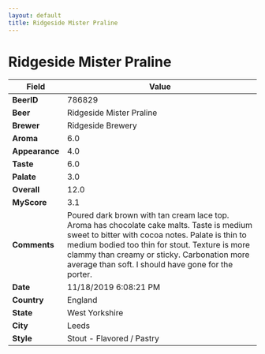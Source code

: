 ```yaml
---
layout: default
title: Ridgeside Mister Praline
---
```


# Ridgeside Mister Praline

| Field         | Value     |
|---------------|-----------|
| **BeerID** | 786829 |
| **Beer** | Ridgeside Mister Praline |
| **Brewer** | Ridgeside Brewery |
| **Aroma** | 6.0 |
| **Appearance** | 4.0 |
| **Taste** | 6.0 |
| **Palate** | 3.0 |
| **Overall** | 12.0 |
| **MyScore** | 3.1 |
| **Comments** | Poured dark brown with tan cream lace top.  Aroma has chocolate cake malts. Taste is medium sweet to bitter with cocoa notes. Palate is thin to medium bodied too thin for stout. Texture is more clammy than creamy or sticky. Carbonation more average than soft.  I should have gone for the porter. |
| **Date** | 11/18/2019 6:08:21 PM |
| **Country** | England |
| **State** | West Yorkshire |
| **City** | Leeds |
| **Style** | Stout - Flavored / Pastry |
